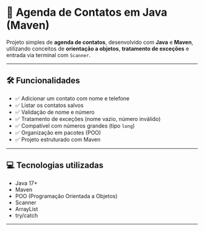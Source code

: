 # 📒 Agenda de Contatos em Java (Maven)

Projeto simples de **agenda de contatos**, desenvolvido com **Java** e **Maven**, utilizando conceitos de **orientação a objetos**, **tratamento de exceções** e entrada via terminal com `Scanner`.

---

## 🛠️ Funcionalidades

- ✅ Adicionar um contato com nome e telefone
- ✅ Listar os contatos salvos
- ✅ Validação de nome e número
- ✅ Tratamento de exceções (nome vazio, número inválido)
- ✅ Compatível com números grandes (tipo `long`)
- ✅ Organização em pacotes (POO)
- ✅ Projeto estruturado com Maven

---

## 💻 Tecnologias utilizadas

- Java 17+
- Maven
- POO (Programação Orientada a Objetos)
- Scanner
- ArrayList
- try/catch

---
